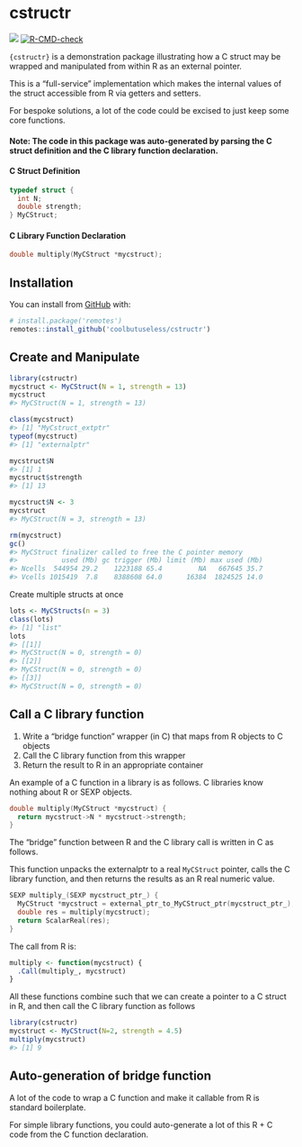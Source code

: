 
<!-- README.md is generated from README.Rmd. Please edit that file -->

# cstructr

<!-- badges: start -->

![](https://img.shields.io/badge/cool-useless-green.svg)
[![R-CMD-check](https://github.com/coolbutuseless/cstructr/workflows/R-CMD-check/badge.svg)](https://github.com/coolbutuseless/cstructr/actions)
<!-- badges: end -->

`{cstructr}` is a demonstration package illustrating how a C struct may
be wrapped and manipulated from within R as an external pointer.

This is a “full-service” implementation which makes the internal values
of the struct accessible from R via getters and setters.

For bespoke solutions, a lot of the code could be excised to just keep
some core functions.

#### Note: The code in this package was auto-generated by parsing the C struct definition and the C library function declaration.

#### C Struct Definition

``` c
typedef struct {
  int N;
  double strength;
} MyCStruct;
```

#### C Library Function Declaration

``` c
double multiply(MyCStruct *mycstruct);
```

## Installation

You can install from
[GitHub](https://github.com/coolbutuseless/cstructr) with:

``` r
# install.package('remotes')
remotes::install_github('coolbutuseless/cstructr')
```

## Create and Manipulate

``` r
library(cstructr)
mycstruct <- MyCStruct(N = 1, strength = 13)
mycstruct
#> MyCStruct(N = 1, strength = 13)

class(mycstruct)
#> [1] "MyCstruct_extptr"
typeof(mycstruct)
#> [1] "externalptr"

mycstruct$N
#> [1] 1
mycstruct$strength
#> [1] 13

mycstruct$N <- 3
mycstruct
#> MyCStruct(N = 3, strength = 13)

rm(mycstruct)
gc()
#> MyCStruct finalizer called to free the C pointer memory
#>           used (Mb) gc trigger (Mb) limit (Mb) max used (Mb)
#> Ncells  544954 29.2    1223188 65.4         NA   667645 35.7
#> Vcells 1015419  7.8    8388608 64.0      16384  1824525 14.0
```

Create multiple structs at once

``` r
lots <- MyCStructs(n = 3)
class(lots)
#> [1] "list"
lots
#> [[1]]
#> MyCStruct(N = 0, strength = 0)
#> [[2]]
#> MyCStruct(N = 0, strength = 0)
#> [[3]]
#> MyCStruct(N = 0, strength = 0)
```

## Call a C library function

1.  Write a “bridge function” wrapper (in C) that maps from R objects to
    C objects
2.  Call the C library function from this wrapper
3.  Return the result to R in an appropriate container

An example of a C function in a library is as follows. C libraries know
nothing about R or SEXP objects.

``` c
double multiply(MyCStruct *mycstruct) {
  return mycstruct->N * mycstruct->strength;
}
```

The “bridge” function between R and the C library call is written in C
as follows.

This function unpacks the externalptr to a real `MyCStruct` pointer,
calls the C library function, and then returns the results as an R real
numeric value.

``` c
SEXP multiply_(SEXP mycstruct_ptr_) {
  MyCStruct *mycstruct = external_ptr_to_MyCStruct_ptr(mycstruct_ptr_);
  double res = multiply(mycstruct);
  return ScalarReal(res);
}
```

The call from R is:

``` r
multiply <- function(mycstruct) {
  .Call(multiply_, mycstruct)
}
```

All these functions combine such that we can create a pointer to a C
struct in R, and then call the C library function as follows

``` r
library(cstructr)
mycstruct <- MyCStruct(N=2, strength = 4.5)
multiply(mycstruct)
#> [1] 9
```

## Auto-generation of bridge function

A lot of the code to wrap a C function and make it callable from R is
standard boilerplate.

For simple library functions, you could auto-generate a lot of this R +
C code from the C function declaration.
